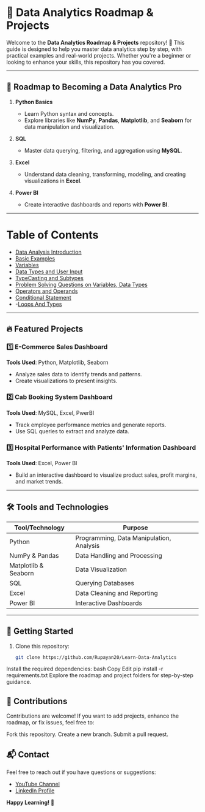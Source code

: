 # 🌟 Data Analytics Roadmap & Projects  

Welcome to the **Data Analytics Roadmap & Projects** repository! 🚀 This guide is designed to help you master data analytics step by step, with practical examples and real-world projects. Whether you're a beginner or looking to enhance your skills, this repository has you covered.

---

## 📖 Roadmap to Becoming a Data Analytics Pro  

1. **Python Basics**  
   - Learn Python syntax and concepts.  
   - Explore libraries like **NumPy**, **Pandas**, **Matplotlib**, and **Seaborn** for data manipulation and visualization.  

2. **SQL**  
   - Master data querying, filtering, and aggregation using **MySQL**.  

3. **Excel**  
   - Understand data cleaning, transforming, modeling, and creating visualizations in **Excel**.  

4. **Power BI**  
   - Create interactive dashboards and reports with **Power BI**.  

---

# Table of Contents
- [Data Analysis Introduction](https://github.com/Rupayan20/Learn-Data-Analytics/blob/main/Introduction.txt)
- [Basic Examples](https://github.com/Rupayan20/Learn-Data-Analytics/blob/main/Basic%20Examples)
- [Variables](https://github.com/Rupayan20/Learn-Data-Analytics/blob/main/Variables.txt)
- [Data Types and User Input](https://github.com/Rupayan20/Learn-Data-Analytics/blob/main/Data%20Types%20and%20User%20Input.txt)
- [TypeCasting and Subtypes](https://github.com/Rupayan20/Learn-Data-Analytics/blob/main/TypeCasting%20and%20Subtypes.txt)
- [Problem Solving Questions on Variables, Data Types](https://github.com/Rupayan20/Learn-Data-Analytics/blob/main/Basic%20Problem%20Solving%20Questions.txt)
- [Operators and Operands](https://github.com/Rupayan20/Learn-Data-Analytics/blob/main/Operators%20and%20Operands.txt)
- [Conditional Statement](https://github.com/Rupayan20/Learn-Data-Analytics/blob/main/Conditional%20Statement.txt)
- -[Loops And Types](https://github.com/Rupayan20/Learn-Data-Analytics/blob/main/Loops%20and%20Types.txt)

---

## 🔥 Featured Projects  

### 1️⃣ **E-Commerce Sales Dashboard**  
**Tools Used**: Python, Matplotlib, Seaborn  
- Analyze sales data to identify trends and patterns.  
- Create visualizations to present insights.  

### 2️⃣ **Cab Booking System Dashboard**  
**Tools Used**: MySQL, Excel, PwerBI  
- Track employee performance metrics and generate reports.  
- Use SQL queries to extract and analyze data.  

### 3️⃣ **Hospital Performance with Patients' Information Dashboard**  
**Tools Used**: Excel, Power BI  
- Build an interactive dashboard to visualize product sales, profit margins, and market trends.  

---

## 🛠️ Tools and Technologies  

| Tool/Technology | Purpose                                   |  
|------------------|-------------------------------------------|  
| Python           | Programming, Data Manipulation, Analysis |  
| NumPy & Pandas   | Data Handling and Processing             |  
| Matplotlib & Seaborn | Data Visualization                     |  
| SQL              | Querying Databases                       |  
| Excel            | Data Cleaning and Reporting              |  
| Power BI         | Interactive Dashboards                  |  

---

## 🚀 Getting Started  

1. Clone this repository:  
   ```bash
   git clone https://github.com/Rupayan20/Learn-Data-Analytics
Install the required dependencies:
bash
Copy
Edit
pip install -r requirements.txt
Explore the roadmap and project folders for step-by-step guidance.

## 📝 Contributions
Contributions are welcome! If you want to add projects, enhance the roadmap, or fix issues, feel free to:

Fork this repository.
Create a new branch.
Submit a pull request.

## 📬 Contact
Feel free to reach out if you have questions or suggestions:
-  [YouTube Channel](https://www.youtube.com/@Im_rupuu) 
- [LinkedIn Profile](https://www.linkedin.com/in/rupayan-dutta-064908195/) 

**Happy Learning! 🚀**
